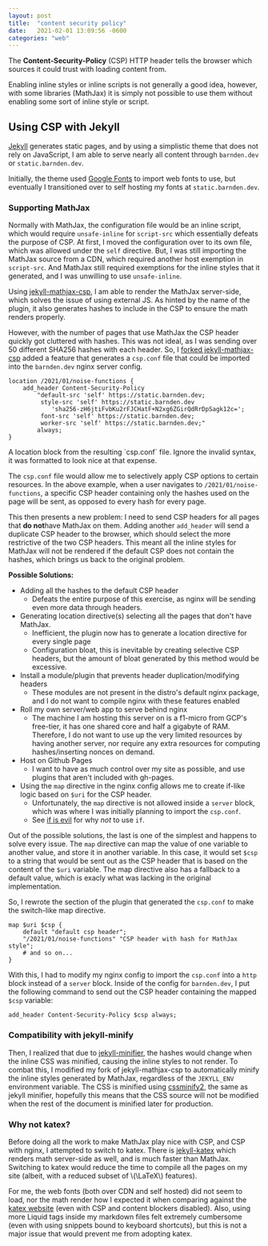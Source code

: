 ```yaml
---
layout: post
title:  "content security policy"
date:   2021-02-01 13:09:56 -0600
categories: "web"
---
```


The **Content-Security-Policy** (CSP) HTTP header tells the browser which sources it could trust with loading content from.

Enabling inline styles or inline scripts is not generally a good idea, however, with some libraries (MathJax) it is simply not possible to use them without enabling some sort of inline style or script.

## Using CSP with Jekyll
[Jekyll](https://jekyllrb.com/) generates static pages, and by using a simplistic theme that does not rely on JavaScript, I am able to serve nearly all content through `barnden.dev` or `static.barnden.dev`.

Initially, the theme used [Google Fonts](https://fonts.google.com/) to import web fonts to use, but eventually I transitioned over to self hosting my fonts at `static.barnden.dev`.

### Supporting MathJax
Normally with MathJax, the configuration file would be an inline script, which would require `unsafe-inline` for `script-src` which essentially defeats the purpose of CSP. At first, I moved the configuration over to its own file, which was allowed under the `self` directive. But, I was still importing the MathJax source from a CDN, which required another host exemption in `script-src`. And MathJax still required exemptions for the inline styles that it generated, and I was unwilling to use `unsafe-inline`.

Using [jekyll-mathjax-csp](https://github.com/fmeum/jekyll-mathjax-csp/tree/switch_to_mathjax_3), I am able to render the MathJax server-side, which solves the issue of using external JS. As hinted by the name of the plugin, it also generates hashes to include in the CSP to ensure the math renders properly.


However, with the number of pages that use MathJax the CSP header quickly got cluttered with hashes. This was not ideal, as I was sending over 50 different SHA256 hashes with each header. So, I [forked jekyll-mathjax-csp](https://github.com/barnden/jekyll-mathjax-csp) added a feature that generates a `csp.conf` file that could be imported into the `barnden.dev` nginx server config.

```nginx
location /2021/01/noise-functions {
    add_header Content-Security-Policy
        "default-src 'self' https://static.barnden.dev;
         style-src 'self' https://static.barnden.dev
            'sha256-zH6jtiFvbKu2rFJCHatF+N2xg6ZGirQdRrDpSagk12c=';
         font-src 'self' https://static.barnden.dev;
         worker-src 'self' https://static.barnden.dev;"
        always;
}
```
<figcaption class="center" markdown="1">
A location block from the resulting `csp.conf` file. Ignore the invalid syntax, it was formatted to look nice at that expense.
</figcaption>

The `csp.conf` file would allow me to selectively apply CSP options to certain resources. In the above example, when a user navigates to `/2021/01/noise-functions`, a specific CSP header containing only the hashes used on the page will be sent, as opposed to every hash for every page.

This then presents a new problem: I need to send CSP headers for all pages that **do not**have MathJax on them. Adding another `add_header` will send a duplicate CSP header to the browser, which should select the more restrictive of the two CSP headers. This meant all the inline styles for MathJax will not be rendered if the default CSP does not contain the hashes, which brings us back to the original problem.

**Possible Solutions:**
- Adding all the hashes to the default CSP header
  - Defeats the entire purpose of this exercise, as nginx will be sending even more data through headers.
- Generating location directive(s) selecting all the pages that don't have MathJax.
  - Inefficient, the plugin now has to generate a location directive for every single page
  - Configuration bloat, this is inevitable by creating selective CSP headers, but the amount of bloat generated by this method would be excessive.
- Install a module/plugin that prevents header duplication/modifying headers
  - These modules are not present in the distro's default nginx package, and I do not want to compile nginx with these features enabled
- Roll my own server/web app to serve behind nginx
  - The machine I am hosting this server on is a f1-micro from GCP's free-tier, it has one shared core and half a gigabyte of RAM. Therefore, I do not want to use up the very limited resources by having another server, nor require any extra resources for computing hashes/inserting nonces on demand.
- Host on Github Pages
  - I want to have as much control over my site as possible, and use plugins that aren't included with gh-pages.
- Using the `map` directive in the nginx config allows me to create if-like logic based on `$uri` for the CSP header.
  - Unfortunately, the `map` directive is not allowed inside a `server` block, which was where I was initially planning to import the `csp.conf`.
  - See [if is evil](https://www.nginx.com/resources/wiki/start/topics/depth/ifisevil/) for why *not* to use `if`.

Out of the possible solutions, the last is one of the simplest and happens to solve every issue. The `map` directive can map the value of one variable to another value, and store it in another variable. In this case, it would set `$csp` to a string that would be sent out as the CSP header that is based on the content of the `$uri` variable. The map directive also has a fallback to a default value, which is exacly what was lacking in the original implementation.


So, I rewrote the section of the plugin that generated the `csp.conf` to make the switch-like map directive.

```nginx
map $uri $csp {
    default "default csp header";
    "/2021/01/noise-functions" "CSP header with hash for MathJax style";
    # and so on...
}
```

With this, I had to modify my nginx config to import the `csp.conf` into a `http` block instead of a `server` block. Inside of the config for `barnden.dev`, I put the following command to send out the CSP header containing the mapped `$csp` variable:
```nginx
add_header Content-Security-Policy $csp always;
```

### Compatibility with jekyll-minify
Then, I realized that due to [jekyll-minifier](https://github.com/digitalsparky/jekyll-minifier), the hashes would change when the inline CSS was minified, causing the inline styles to not render. To combat this, I modified my fork of jekyll-mathjax-csp to automatically minify the inline styles generated by MathJax, regardless of the `JEKYLL_ENV` environment variable. The CSS is minified using [cssminify2](https://rubygems.org/gems/cssminify2/versions/2.0.1), the same as jekyll minifier, hopefully this means that the CSS source will not be modified when the rest of the document is minified later for production.

### Why not katex?
Before doing all the work to make MathJax play nice with CSP, and CSP with nginx, I attempted to switch to katex. There is [jekyll-katex](https://github.com/linjer/jekyll-katex) which renders math server-side as well, and is much faster than MathJax. Switching to katex would reduce the time to compile all the pages on my site (albeit, with a reduced subset of \\(\LaTeX\\) features).

For me, the web fonts (both over CDN and self hosted) did not seem to load, nor the math render how I expected it when comparing against the [katex website](https://katex.org/) (even with CSP and content blockers disabled). Also, using more Liquid tags inside my markdown files felt extremely cumbersome (even with using snippets bound to keyboard shortcuts), but this is not a major issue that would prevent me from adopting katex.
